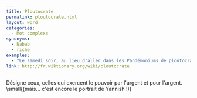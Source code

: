 ```yaml
---
title: Ploutocrate
permalink: ploutocrate.html
layout: word
categories:
  - Mot complexe
synonyms:
  - Nabab
  - riche
examples:
  - "Le samedi soir, au lieu d'aller dans les Pandémoniums de ploutocrates concupiscents, faites donc cette démonstration..."
link: http://fr.wiktionary.org/wiki/ploutocrate
---
```


Désigne ceux, celles qui exercent le pouvoir par l'argent et pour l'argent. \small{(mais... c'est encore le portrait de Yannish !)}

